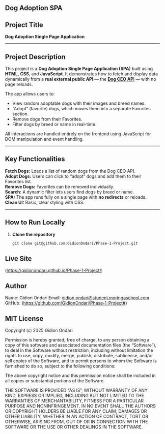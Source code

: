 ## Dog Adoption SPA

##  Project Title

**Dog Adoption Single Page Application**

---

##  Project Description

This project is a **Dog Adoption Single Page Application (SPA)** built using **HTML**, **CSS**, and **JavaScript**. It demonstrates how to fetch and display data dynamically from a **real external public API** — the **[Dog CEO API](https://dog.ceo/dog-api/)** — with no page reloads.

The app allows users to:
- View random adoptable dogs with their images and breed names.
- “Adopt” (favorite) dogs, which moves them into a separate Favorites section.
- Remove dogs from their Favorites.
- Filter dogs by breed or name in real-time.

All interactions are handled entirely on the frontend using JavaScript for DOM manipulation and event handling.

---

##  Key Functionalities

**Fetch Dogs:** Loads a list of random dogs from the Dog CEO API.  
 **Adopt Dogs:** Users can click to “adopt” dogs and add them to their Favorites list.  
**Remove Dogs:** Favorites can be removed individually.  
**Search:** A dynamic filter lets users find dogs by breed or name.  
**SPA:** The app runs fully on a single page with **no redirects** or reloads.  
**Clean UI:** Basic, clear styling with CSS.

---


##  How to Run Locally

1. **Clone the repository**

   ```bash
   git clone git@github.com:GidionOndari/Phase-1-Project.git
 ## Live Site  
(https://gidionondari.github.io/Phase-1-Project/)

## Author

Name: Gidion Ondari
Email: gidion.ondari@student.moringaschool.com
GitHub: (https://github.com/GidionOndari/Phase-1-Project#)
## MIT License

Copyright (c) 2025 Gidion Ondari

Permission is hereby granted, free of charge, to any person obtaining a copy
of this software and associated documentation files (the “Software”), to deal
in the Software without restriction, including without limitation the rights
to use, copy, modify, merge, publish, distribute, sublicense, and/or sell
copies of the Software, and to permit persons to whom the Software is furnished
to do so, subject to the following conditions:

The above copyright notice and this permission notice shall be included in all
copies or substantial portions of the Software.

THE SOFTWARE IS PROVIDED “AS IS”, WITHOUT WARRANTY OF ANY KIND, EXPRESS OR
IMPLIED, INCLUDING BUT NOT LIMITED TO THE WARRANTIES OF MERCHANTABILITY, FITNESS
FOR A PARTICULAR PURPOSE AND NONINFRINGEMENT. IN NO EVENT SHALL THE AUTHORS OR
COPYRIGHT HOLDERS BE LIABLE FOR ANY CLAIM, DAMAGES OR OTHER LIABILITY, WHETHER
IN AN ACTION OF CONTRACT, TORT OR OTHERWISE, ARISING FROM, OUT OF OR IN CONNECTION
WITH THE SOFTWARE OR THE USE OR OTHER DEALINGS IN THE SOFTWARE.